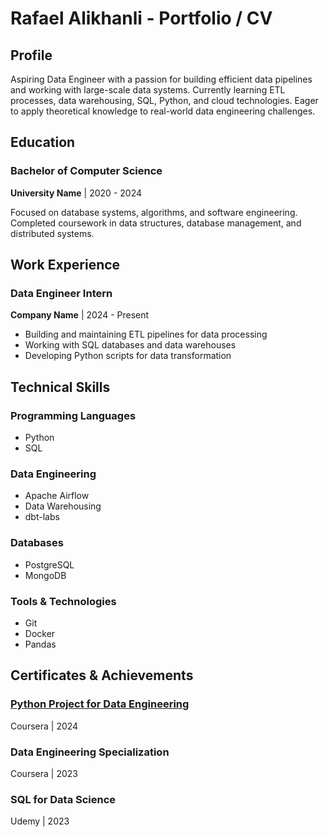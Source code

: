 # Rafael Alikhanli - Portfolio / CV

## Profile
Aspiring Data Engineer with a passion for building efficient data pipelines and working with large-scale data systems. Currently learning ETL processes, data warehousing, SQL, Python, and cloud technologies. Eager to apply theoretical knowledge to real-world data engineering challenges.

## Education

### Bachelor of Computer Science
**University Name** | 2020 - 2024

Focused on database systems, algorithms, and software engineering. Completed coursework in data structures, database management, and distributed systems.

## Work Experience

### Data Engineer Intern
**Company Name** | 2024 - Present

- Building and maintaining ETL pipelines for data processing
- Working with SQL databases and data warehouses
- Developing Python scripts for data transformation

## Technical Skills

### Programming Languages
- Python
- SQL

### Data Engineering
- Apache Airflow
- Data Warehousing
- dbt-labs

### Databases
- PostgreSQL
- MongoDB

### Tools & Technologies
- Git
- Docker
- Pandas

## Certificates & Achievements

### [Python Project for Data Engineering](https://coursera.org/share/36d83ae108bfa0c9b32ee7c09a72e962)
Coursera | 2024

### Data Engineering Specialization
Coursera | 2023

### SQL for Data Science
Udemy | 2023
